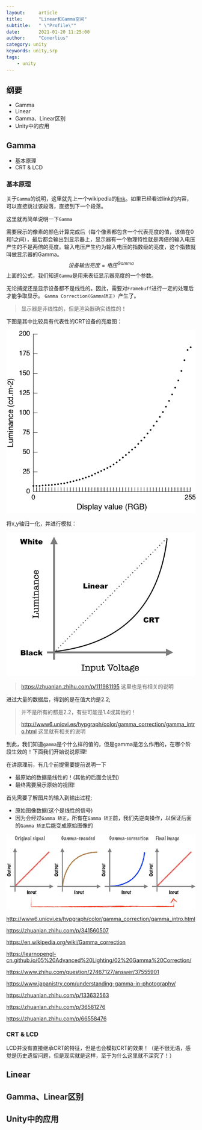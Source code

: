 ```yaml
---
layout:     article
title:      "Linear和Gamma空间"
subtitle:   " \"Profile\""
date:       2021-01-20 11:25:00
author:     "Conerlius"
category: unity
keywords: unity,srp
tags:
    - unity
---
```


## 纲要

- Gamma
- Linear
- Gamma、Linear区别
- Unity中的应用

## Gamma

- 基本原理
- CRT & LCD

### 基本原理

关于`Gamma`的说明，这里就先上一个wikipedia的[link](https://en.wikipedia.org/wiki/Gamma_correction)。如果已经看过link的内容，可以直接跳过该段落，直接到下一个段落。

这里就再简单说明一下`Gamma`

需要展示的像素的颜色计算完成后（每个像素都包含一个代表亮度的值，该值在0和1之间），最后都会输出到显示器上，显示器有一个物理特性就是两倍的输入电压产生的不是两倍的亮度。输入电压产生约为输入电压的指数级的亮度，这个指数就叫做显示器的Gamma。
$$
设备输出亮度 = 电压^{Gamma}
$$
上面的公式，我们知道`Gamma`是用来表征显示器亮度的一个参数。

无论捕捉还是显示设备都不是线性的。因此，需要对`Framebuff`进行一定的处理后才能争取显示。 `Gamma Correction(Gamma矫正) `产生了。

> 显示器是非线性的，但是渲染器确实线性的！

下图是其中比较具有代表性的CRT设备的亮度图：

![png](/images/Unity/srp/gamma1.png)

将x,y轴归一化，并进行模拟：

![png](/images/Unity/srp/gamma2.png)

> https://zhuanlan.zhihu.com/p/111981195 这里也是有相关的说明

进过大量的数据后，得到的是在值大约是2.2;

> 并不是所有的都是2.2，有些可能是1.4或其他的！
>
> http://www6.uniovi.es/hypgraph/color/gamma_correction/gamma_intro.html 这里就有相关的说明

到此，我们知道`gamma`是个什么样的值的，但是gamma是怎么作用的，在哪个阶段生效的！下面我们开始说说原理!

在讲原理前，有几个前提需要提前说明一下

- 最原始的数据是线性的！(其他的后面会说到)
- 最终需要展示原始的视图!

首先需要了解图片的输入到输出过程;

- 原始图像数据(这个是线性的信号)
- 因为会经过`Gamma 矫正`，所有在`Gamma 矫正`前，我们先逆向操作，以保证后面的`Gamma 矫正`后能变成原始图像的

![png](/images/Unity/srp/gamma3.png)


http://www6.uniovi.es/hypgraph/color/gamma_correction/gamma_intro.html

https://zhuanlan.zhihu.com/p/341560507

https://en.wikipedia.org/wiki/Gamma_correction

https://learnopengl-cn.github.io/05%20Advanced%20Lighting/02%20Gamma%20Correction/

https://www.zhihu.com/question/27467127/answer/37555901

https://www.japanistry.com/understanding-gamma-in-photography/

https://zhuanlan.zhihu.com/p/133632563

https://zhuanlan.zhihu.com/p/36581276

https://zhuanlan.zhihu.com/p/66558476

### CRT & LCD

LCD并没有直接继承CRT的特征，但是也会模拟CRT的效果！（是不很无语，感觉是历史遗留问题，但是现实就是这样，至于为什么这里就不深究了！）

## Linear

## Gamma、Linear区别

## Unity中的应用